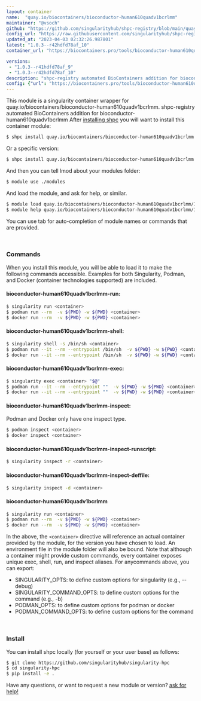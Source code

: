 ```yaml
---
layout: container
name:  "quay.io/biocontainers/bioconductor-human610quadv1bcrlmm"
maintainer: "@vsoch"
github: "https://github.com/singularityhub/shpc-registry/blob/main/quay.io/biocontainers/bioconductor-human610quadv1bcrlmm/container.yaml"
config_url: "https://raw.githubusercontent.com/singularityhub/shpc-registry/main/quay.io/biocontainers/bioconductor-human610quadv1bcrlmm/container.yaml"
updated_at: "2023-04-03 02:32:26.987801"
latest: "1.0.3--r42hdfd78af_10"
container_url: "https://biocontainers.pro/tools/bioconductor-human610quadv1bcrlmm"

versions:
 - "1.0.3--r41hdfd78af_9"
 - "1.0.3--r42hdfd78af_10"
description: "shpc-registry automated BioContainers addition for bioconductor-human610quadv1bcrlmm"
config: {"url": "https://biocontainers.pro/tools/bioconductor-human610quadv1bcrlmm", "maintainer": "@vsoch", "description": "shpc-registry automated BioContainers addition for bioconductor-human610quadv1bcrlmm", "latest": {"1.0.3--r42hdfd78af_10": "sha256:9bb8f3567a1ec52a27fa104893d95568519c576574ee61af02ddc3354fd6e397"}, "tags": {"1.0.3--r41hdfd78af_9": "sha256:62c103401e189a63caeb027c09f29e2c977ee6c6a79a9bc45e8ba4e9ce85210d", "1.0.3--r42hdfd78af_10": "sha256:9bb8f3567a1ec52a27fa104893d95568519c576574ee61af02ddc3354fd6e397"}, "docker": "quay.io/biocontainers/bioconductor-human610quadv1bcrlmm"}
---
```


This module is a singularity container wrapper for quay.io/biocontainers/bioconductor-human610quadv1bcrlmm.
shpc-registry automated BioContainers addition for bioconductor-human610quadv1bcrlmm
After [installing shpc](#install) you will want to install this container module:


```bash
$ shpc install quay.io/biocontainers/bioconductor-human610quadv1bcrlmm
```

Or a specific version:

```bash
$ shpc install quay.io/biocontainers/bioconductor-human610quadv1bcrlmm:1.0.3--r42hdfd78af_10
```

And then you can tell lmod about your modules folder:

```bash
$ module use ./modules
```

And load the module, and ask for help, or similar.

```bash
$ module load quay.io/biocontainers/bioconductor-human610quadv1bcrlmm/1.0.3--r42hdfd78af_10
$ module help quay.io/biocontainers/bioconductor-human610quadv1bcrlmm/1.0.3--r42hdfd78af_10
```

You can use tab for auto-completion of module names or commands that are provided.

<br>

### Commands

When you install this module, you will be able to load it to make the following commands accessible.
Examples for both Singularity, Podman, and Docker (container technologies supported) are included.

#### bioconductor-human610quadv1bcrlmm-run:

```bash
$ singularity run <container>
$ podman run --rm  -v ${PWD} -w ${PWD} <container>
$ docker run --rm  -v ${PWD} -w ${PWD} <container>
```

#### bioconductor-human610quadv1bcrlmm-shell:

```bash
$ singularity shell -s /bin/sh <container>
$ podman run --it --rm --entrypoint /bin/sh  -v ${PWD} -w ${PWD} <container>
$ docker run --it --rm --entrypoint /bin/sh  -v ${PWD} -w ${PWD} <container>
```

#### bioconductor-human610quadv1bcrlmm-exec:

```bash
$ singularity exec <container> "$@"
$ podman run --it --rm --entrypoint ""  -v ${PWD} -w ${PWD} <container> "$@"
$ docker run --it --rm --entrypoint ""  -v ${PWD} -w ${PWD} <container> "$@"
```

#### bioconductor-human610quadv1bcrlmm-inspect:

Podman and Docker only have one inspect type.

```bash
$ podman inspect <container>
$ docker inspect <container>
```

#### bioconductor-human610quadv1bcrlmm-inspect-runscript:

```bash
$ singularity inspect -r <container>
```

#### bioconductor-human610quadv1bcrlmm-inspect-deffile:

```bash
$ singularity inspect -d <container>
```



#### bioconductor-human610quadv1bcrlmm

```bash
$ singularity run <container>
$ podman run --rm  -v ${PWD} -w ${PWD} <container>
$ docker run --rm  -v ${PWD} -w ${PWD} <container>
```


In the above, the `<container>` directive will reference an actual container provided
by the module, for the version you have chosen to load. An environment file in the
module folder will also be bound. Note that although a container
might provide custom commands, every container exposes unique exec, shell, run, and
inspect aliases. For anycommands above, you can export:

 - SINGULARITY_OPTS: to define custom options for singularity (e.g., --debug)
 - SINGULARITY_COMMAND_OPTS: to define custom options for the command (e.g., -b)
 - PODMAN_OPTS: to define custom options for podman or docker
 - PODMAN_COMMAND_OPTS: to define custom options for the command

<br>

### Install

You can install shpc locally (for yourself or your user base) as follows:

```bash
$ git clone https://github.com/singularityhub/singularity-hpc
$ cd singularity-hpc
$ pip install -e .
```

Have any questions, or want to request a new module or version? [ask for help!](https://github.com/singularityhub/singularity-hpc/issues)
